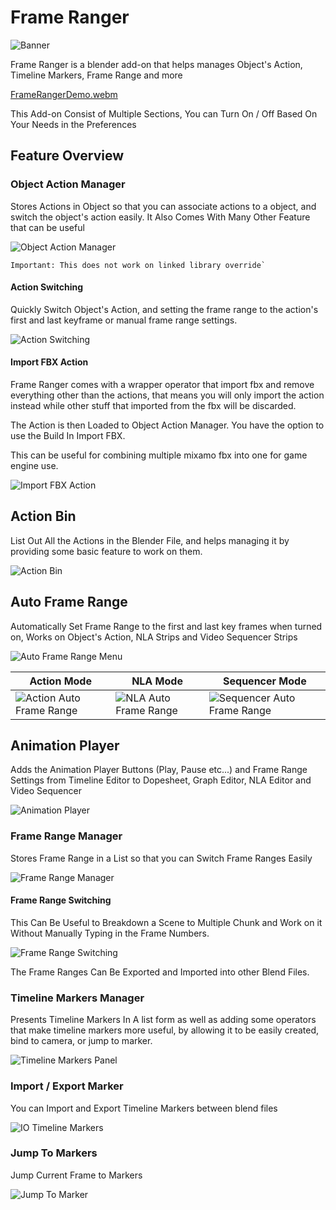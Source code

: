 # Frame Ranger

![Banner](https://user-images.githubusercontent.com/79613445/210191095-3b92a11b-3381-43d1-9fd5-18fdff878874.png)

Frame Ranger is a blender add-on that helps manages Object's Action, Timeline Markers, Frame Range and more

[FrameRangerDemo.webm](https://user-images.githubusercontent.com/79613445/210191135-78bbee31-6083-4f70-90ab-9d14201328db.webm)

This Add-on Consist of Multiple Sections, You can Turn On / Off Based On Your Needs in the Preferences

## Feature Overview

### Object Action Manager

Stores Actions in Object so that you can associate actions to a object, and switch the object's action easily. It Also Comes With Many Other Feature that can be useful

![Object Action Manager](https://BlenderBoi.com/gallery/FrameRanger/ObjectActionManager.png)

	Important: This does not work on linked library override`


#### Action Switching

Quickly Switch Object's Action, and setting the frame range to the action's first and last keyframe or manual frame range settings. 

![Action Switching](https://BlenderBoi.com/gallery/FrameRanger/ActionSwitching.gif)

#### Import FBX Action

Frame Ranger comes with a wrapper operator that import fbx and remove everything other than the actions, that means you will only import the action instead while other stuff that imported from the fbx will be discarded.

The Action is then Loaded to Object Action Manager. You have the option to use the Build In Import FBX.

This can be useful for combining multiple mixamo fbx into one for game engine use. 

![Import FBX Action](https://BlenderBoi.com/gallery/FrameRanger/ImportFBXAction.gif)

## Action Bin

List Out All the Actions in the Blender File, and helps managing it by providing some basic feature to work on them. 

![Action Bin](https://BlenderBoi.com/gallery/FrameRanger/ActionBin.png)

## Auto Frame Range

Automatically Set Frame Range to the first and last key frames when turned on, Works on Object's Action, NLA Strips and Video Sequencer Strips

![Auto Frame Range Menu](https://BlenderBoi.com/gallery/FrameRanger/AutoFrameRangeMenu.png)

| Action Mode | NLA Mode | Sequencer Mode |
| -- | -- | -- |
| ![Action Auto Frame Range](https://BlenderBoi.com/gallery/FrameRanger/ActionAutoFrameRange.gif) | ![NLA Auto Frame Range](https://BlenderBoi.com/gallery/FrameRanger/NLAAutoFrameRange.gif) | ![Sequencer Auto Frame Range](https://BlenderBoi.com/gallery/FrameRanger/SequencerAutoFrameRange.gif) |

## Animation Player

Adds the Animation Player Buttons (Play, Pause etc...) and Frame Range Settings from Timeline Editor to Dopesheet, Graph Editor, NLA Editor and Video Sequencer

![Animation Player](https://BlenderBoi.com/gallery/FrameRanger/AnimationPlayer.png)

### Frame Range Manager

Stores Frame Range in a List so that you can Switch Frame Ranges Easily

![Frame Range Manager](https://BlenderBoi.com/gallery/FrameRanger/FrameRangeManager.png)

#### Frame Range Switching

This Can Be Useful to Breakdown a Scene to Multiple Chunk and Work on it Without Manually Typing in the Frame Numbers.

![Frame Range Switching](https://BlenderBoi.com/gallery/FrameRanger/FrameRangeSwitching.gif)

The Frame Ranges Can Be Exported and Imported into other Blend Files.

### Timeline Markers Manager

Presents Timeline Markers In A list form as well as adding some operators that make timeline markers more useful, by allowing it to be easily created, bind to camera, or jump to marker. 

![Timeline Markers Panel](https://BlenderBoi.com/gallery/FrameRanger/TimelineMarkersPanel.png)

### Import / Export Marker

You can Import and Export Timeline Markers between blend files

![IO Timeline Markers](https://BlenderBoi.com/gallery/FrameRanger/IOTimelineMarkers.png)

### Jump To Markers

Jump Current Frame to Markers

![Jump To Marker](https://BlenderBoi.com/gallery/FrameRanger/JumpToMarker.gif)


